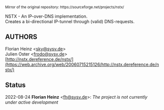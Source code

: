 <sup>
Mirror of the original repository:
https://sourceforge.net/projects/nstx/
</sup>
<p/>


NSTX - An IP-over-DNS implementation.  \
Creates a bi-directional IP-tunnel through (valid) DNS-requests.


## AUTHORS

Florian Heinz \<sky@sysv.de\>   \
Julien Oster \<frodo@sysv.de\>  \
[http://nstx.dereference.de/nstx/](https://web.archive.org/web/20060715215126/http://nstx.dereference.de/nstx/)


## Status

2022-08-24 **Florian Heinz** \<fh@sysv.de\>: 
_The project is not currently under active development_
